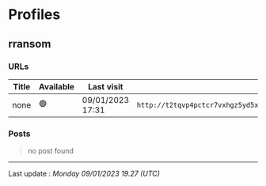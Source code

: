# Profiles

## **rransom**


### URLs
| Title | Available | Last visit | fqdn | screen 
|---|---|---|---|---|
| none | 🟢 | 09/01/2023 17:31 | `http://t2tqvp4pctcr7vxhgz5yd5x4ino5tw7jzs3whbntxirhp32djhi7q3id.onion` | <a href="https://www.ransomware.live/screenshots/t2tqvp4pctcr7vxhgz5yd5x4ino5tw7jzs3whbntxirhp32djhi7q3id-onion.png" target=_blank>📸</a> | 

### Posts

> no post found


 --- 


Last update : _Monday 09/01/2023 19.27 (UTC)_
